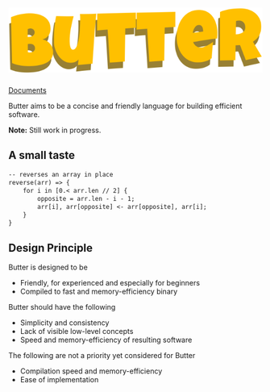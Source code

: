 # ![Butter](butter_text_only.svg)

[Documents](doc/README.md)

Butter aims to be a concise and friendly language for building efficient software.

**Note:** Still work in progress.

## A small taste

```butter
-- reverses an array in place
reverse(arr) => {
    for i in [0.< arr.len // 2] {
        opposite = arr.len - i - 1;
        arr[i], arr[opposite] <- arr[opposite], arr[i];
    }
}
```

## Design Principle

Butter is designed to be

- Friendly, for experienced and especially for beginners
- Compiled to fast and memory-efficiency binary

Butter should have the following

- Simplicity and consistency
- Lack of visible low-level concepts
- Speed and memory-efficiency of resulting software

The following are not a priority yet considered for Butter

- Compilation speed and memory-efficiency
- Ease of implementation
